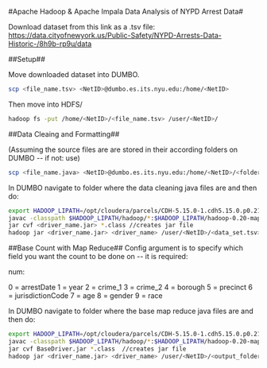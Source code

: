 #Apache Hadoop & Apache Impala Data Analysis of NYPD Arrest Data#

Download dataset from this link as a .tsv file: https://data.cityofnewyork.us/Public-Safety/NYPD-Arrests-Data-Historic-/8h9b-rp9u/data

##Setup##

Move downloaded dataset into DUMBO.

```bash
scp <file_name.tsv> <NetID>@dumbo.es.its.nyu.edu:/home/<NetID>
```

Then move into HDFS/

```bash
hadoop fs -put /home/<NetID>/<file_name.tsv> /user/<NetID>/ 
```

##Data Cleaing and Formatting##

(Assuming the source files are are stored in their according folders on DUMBO -- if not: use)
```bash
scp <file_name.java> <NetID>@dumbo.es.its.nyu.edu:/home/<NetID>/<folder_name>
```

In DUMBO navigate to folder where the data cleaning java files are and then do:
```bash
export HADOOP_LIPATH=/opt/cloudera/parcels/CDH-5.15.0-1.cdh5.15.0.p0.21/lib
javac -classpath $HADOOP_LIPATH/hadoop/*:$HADOOP_LIPATH/hadoop-0.20-mapreduce/*:$HADOOP_LIPATH/hadoop-hdfs/* *.java -Xdiags:verbose //compiles
jar cvf <driver_name.jar> *.class //creates jar file
hadoop jar <driver_name.jar> <driver_name> /user/<NetID>/<data_set.tsv> /user/<NetID>/<output_folder> //runs jar 
```

##Base Count with Map Reduce##
Config argument is to specify which field you want the count to be done on -- it is required:

num:

0 = arrestDate
1 = year
2 = crime_1
3 = crime_2
4 = borough
5 = precinct
6 = jurisdictionCode
7 = age
8 = gender
9 = race

In DUMBO navigate to folder where the base map reduce java files are and then do:
```bash
export HADOOP_LIPATH=/opt/cloudera/parcels/CDH-5.15.0-1.cdh5.15.0.p0.21/lib
javac -classpath $HADOOP_LIPATH/hadoop/*:$HADOOP_LIPATH/hadoop-0.20-mapreduce/*:$HADOOP_LIPATH/hadoop-hdfs/* *.java -Xdiags:verbose //compiles
jar cvf BaseDriver.jar *.class  //creates jar file
hadoop jar <driver_name.jar> <driver_name> /user/<NetID>/<output_folder_name_from_data_cleaning_step>/part-r-00001 /user/<NetID>/<output_folder> -D config=<num>//runs jar 
```




